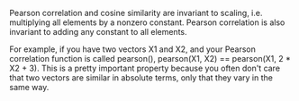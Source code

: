 Pearson correlation and cosine similarity are invariant to scaling, i.e. multiplying all elements by a nonzero constant. 
Pearson correlation is also invariant to adding any constant to all elements. 

For example, if you have two vectors X1 and X2, and your Pearson correlation function is called pearson(), pearson(X1, X2) == pearson(X1, 2 * X2 + 3). 
This is a pretty important property because you often don't care that two vectors are similar in absolute terms, 
only that they vary in the same way.
